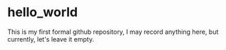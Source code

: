 # hello_world

This is my first formal github repository, I may record anything here, but currently, let's leave it empty.
